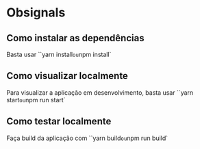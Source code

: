 # Obsignals

## Como instalar as dependências
Basta usar ``yarn install` ou `npm install`

## Como visualizar localmente
Para visualizar a aplicação em desenvolvimento, basta usar ``yarn start` ou `npm run start`

## Como testar localmente

Faça build da aplicação com ``yarn build` ou `npm run build`